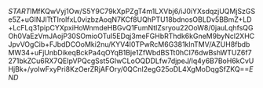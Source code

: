 $START$lMfKQwVyj1Ow/S5Y9C79kXpPZgT4m1LXVbj6/iJ0iYXsdqzjUQMjSzGSe5Z+uGINJlTtTIrolfxL0vizbzAoqN7KCf8UQhPTU18bdnosOBLDv5BBmZ+LD+LcFLq31pipCYXpxiHoWnmdeHBGvQ1FumNtIZsryou22OoW8/0jauLqhfsQGOh0VaEzVmJAojP30SOmioOTuI5EDqj3meFGHbRThdk6kGneM9byNcl2XHCJpvVOgCib+FJbdDCOoMki2nu/KYV4I0TPwRcM6G381klnTMV/AZUH8fbdbMW34+uFjUnbDikeqBckPa4qOYqB1Bje1ZfWbdBSTt0hCI76dwBshWTUZ6f7271bkZCu6RX7QEIpVPQcgSst5GlwCLoOQDDLfw7djpeJ/Iq4y6B7BoH6kCvUHjBk+/yoIwFxyPri8KzOerZRjAFOry/0QCnl2egG25oDL4XgMoDqgSfZKQ==$END$